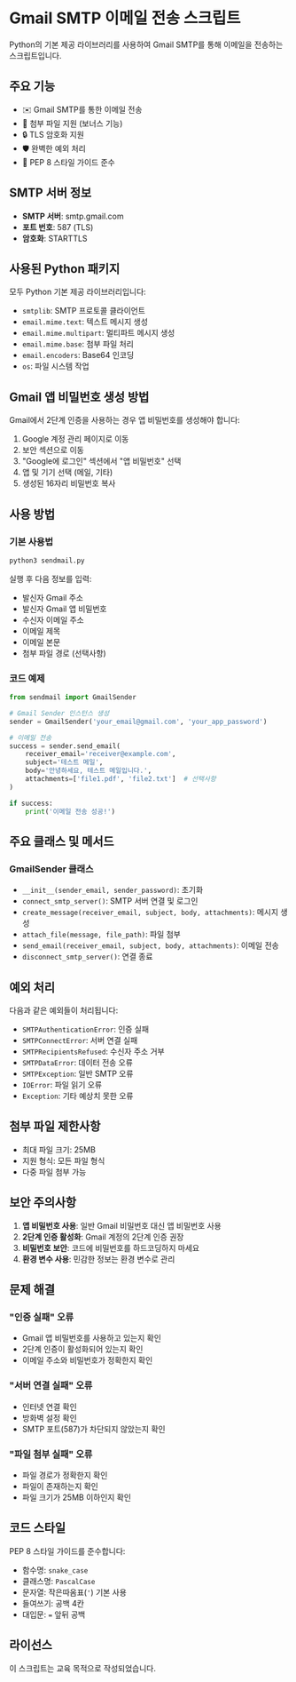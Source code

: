 # Gmail SMTP 이메일 전송 스크립트

Python의 기본 제공 라이브러리를 사용하여 Gmail SMTP를 통해 이메일을 전송하는 스크립트입니다.

## 주요 기능

- ✉️ Gmail SMTP를 통한 이메일 전송
- 📎 첨부 파일 지원 (보너스 기능)
- 🔒 TLS 암호화 지원
- 🛡️ 완벽한 예외 처리
- 📝 PEP 8 스타일 가이드 준수

## SMTP 서버 정보

- **SMTP 서버**: smtp.gmail.com
- **포트 번호**: 587 (TLS)
- **암호화**: STARTTLS

## 사용된 Python 패키지

모두 Python 기본 제공 라이브러리입니다:

- `smtplib`: SMTP 프로토콜 클라이언트
- `email.mime.text`: 텍스트 메시지 생성
- `email.mime.multipart`: 멀티파트 메시지 생성
- `email.mime.base`: 첨부 파일 처리
- `email.encoders`: Base64 인코딩
- `os`: 파일 시스템 작업

## Gmail 앱 비밀번호 생성 방법

Gmail에서 2단계 인증을 사용하는 경우 앱 비밀번호를 생성해야 합니다:

1. Google 계정 관리 페이지로 이동
2. 보안 섹션으로 이동
3. "Google에 로그인" 섹션에서 "앱 비밀번호" 선택
4. 앱 및 기기 선택 (메일, 기타)
5. 생성된 16자리 비밀번호 복사

## 사용 방법

### 기본 사용법

```bash
python3 sendmail.py
```

실행 후 다음 정보를 입력:

- 발신자 Gmail 주소
- 발신자 Gmail 앱 비밀번호
- 수신자 이메일 주소
- 이메일 제목
- 이메일 본문
- 첨부 파일 경로 (선택사항)

### 코드 예제

```python
from sendmail import GmailSender

# Gmail Sender 인스턴스 생성
sender = GmailSender('your_email@gmail.com', 'your_app_password')

# 이메일 전송
success = sender.send_email(
    receiver_email='receiver@example.com',
    subject='테스트 메일',
    body='안녕하세요, 테스트 메일입니다.',
    attachments=['file1.pdf', 'file2.txt']  # 선택사항
)

if success:
    print('이메일 전송 성공!')
```

## 주요 클래스 및 메서드

### GmailSender 클래스

- `__init__(sender_email, sender_password)`: 초기화
- `connect_smtp_server()`: SMTP 서버 연결 및 로그인
- `create_message(receiver_email, subject, body, attachments)`: 메시지 생성
- `attach_file(message, file_path)`: 파일 첨부
- `send_email(receiver_email, subject, body, attachments)`: 이메일 전송
- `disconnect_smtp_server()`: 연결 종료

## 예외 처리

다음과 같은 예외들이 처리됩니다:

- `SMTPAuthenticationError`: 인증 실패
- `SMTPConnectError`: 서버 연결 실패
- `SMTPRecipientsRefused`: 수신자 주소 거부
- `SMTPDataError`: 데이터 전송 오류
- `SMTPException`: 일반 SMTP 오류
- `IOError`: 파일 읽기 오류
- `Exception`: 기타 예상치 못한 오류

## 첨부 파일 제한사항

- 최대 파일 크기: 25MB
- 지원 형식: 모든 파일 형식
- 다중 파일 첨부 가능

## 보안 주의사항

1. **앱 비밀번호 사용**: 일반 Gmail 비밀번호 대신 앱 비밀번호 사용
2. **2단계 인증 활성화**: Gmail 계정의 2단계 인증 권장
3. **비밀번호 보안**: 코드에 비밀번호를 하드코딩하지 마세요
4. **환경 변수 사용**: 민감한 정보는 환경 변수로 관리

## 문제 해결

### "인증 실패" 오류

- Gmail 앱 비밀번호를 사용하고 있는지 확인
- 2단계 인증이 활성화되어 있는지 확인
- 이메일 주소와 비밀번호가 정확한지 확인

### "서버 연결 실패" 오류

- 인터넷 연결 확인
- 방화벽 설정 확인
- SMTP 포트(587)가 차단되지 않았는지 확인

### "파일 첨부 실패" 오류

- 파일 경로가 정확한지 확인
- 파일이 존재하는지 확인
- 파일 크기가 25MB 이하인지 확인

## 코드 스타일

PEP 8 스타일 가이드를 준수합니다:

- 함수명: `snake_case`
- 클래스명: `PascalCase`
- 문자열: 작은따옴표(`'`) 기본 사용
- 들여쓰기: 공백 4칸
- 대입문: `=` 앞뒤 공백

## 라이선스

이 스크립트는 교육 목적으로 작성되었습니다.
